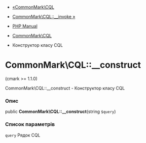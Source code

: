 - [«CommonMark\CQL](class.commonmark-cql.md)
- [CommonMark\CQL::\_\_invoke »](commonmark-cql.invoke.md)

- [PHP Manual](index.md)
- [CommonMark\CQL](class.commonmark-cql.md)
- Конструктор класу CQL

# CommonMark\CQL::\_\_construct

(cmark \>= 1.1.0)

CommonMark\CQL::\_\_construct - Конструктор класу CQL

### Опис

public **CommonMark\CQL::\_\_construct**(string `$query`)

### Список параметрів

`query`
Рядок CQL
